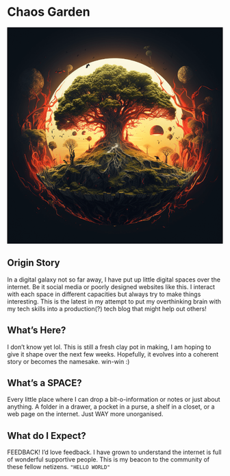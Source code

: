 # Chaos Garden

<!-- WARNING: THIS FILE WAS AUTOGENERATED! DO NOT EDIT! -->

<img src="assets/images/banner.png" class="p-1 border rounded shadow-sm"
data-fig-align="center" width="800" alt="chaos garden" />

## Origin Story

In a digital galaxy not so far away, I have put up little digital spaces
over the internet. Be it social media or poorly designed websites like
this. I interact with each space in different capacities but always try
to make things interesting. This is the latest in my attempt to put my
overthinking brain with my tech skills into a production(?) tech blog
that might help out others!

## What’s Here?

I don’t know yet lol. This is still a fresh clay pot in making, I am
hoping to give it shape over the next few weeks. Hopefully, it evolves
into a coherent story or becomes the namesake. win-win :)

## What’s a SPACE?

Every little place where I can drop a bit-o-information or notes or just
about anything. A folder in a drawer, a pocket in a purse, a shelf in a
closet, or a web page on the internet. Just WAY more unorganised.

## What do I Expect?

FEEDBACK! I’d love feedback. I have grown to understand the internet is
full of wonderful supportive people. This is my beacon to the community
of these fellow netizens. `"HELLO WORLD"`
